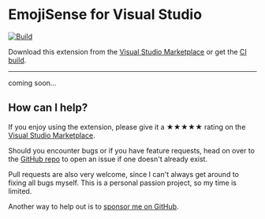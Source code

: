 [marketplace]: https://marketplace.visualstudio.com/items?itemName=MadsKristensen.EmojiSense
[vsixgallery]: http://vsixgallery.com/extension/EmojiSense.2461fd3c-53c0-4e86-a00f-52d181d4a194/
[repo]:https://github.com/madskristensen/EmojiSense

# EmojiSense for Visual Studio

[![Build](https://github.com/madskristensen/EmojiSense/actions/workflows/build.yaml/badge.svg)](https://github.com/madskristensen/EmojiSense/actions/workflows/build.yaml)

Download this extension from the [Visual Studio Marketplace][marketplace]
or get the [CI build][vsixgallery].

--------------------------------------

coming soon...

## How can I help?
If you enjoy using the extension, please give it a ★★★★★ rating on the [Visual Studio Marketplace][marketplace].

Should you encounter bugs or if you have feature requests, head on over to the [GitHub repo][repo] to open an issue if one doesn't already exist.

Pull requests are also very welcome, since I can't always get around to fixing all bugs myself. This is a personal passion project, so my time is limited.

Another way to help out is to [sponsor me on GitHub](https://github.com/sponsors/madskristensen).
